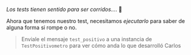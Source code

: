 _Los tests tienen sentido para ser corridos..._. :running:

Ahora que tenemos nuestro test, necesitamos _ejecutarlo_ para saber de alguna forma si rompe o no. 

> Enviale el mensaje `test_positivo` a una instancia de `TestPositivometro` para ver cómo anda lo que desarrolló Carlos